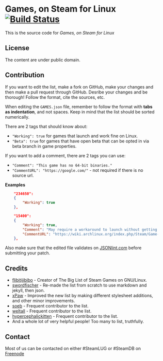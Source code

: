 Games, on Steam for Linux [![Build Status](https://travis-ci.org/SteamDatabase/SteamLinux.png?branch=gh-pages)](https://travis-ci.org/SteamDatabase/SteamLinux)
=========================
This is the source code for *Games, on Steam for Linux*

License
-------
The content are under public domain.

Contribution
------------
If you want to edit the list, make a fork on GitHub, make your changes and then make a pull request through GitHub. Desribe your changes and be thorough! Follow the format, cite the sources, etc.

When editing the `GAMES.json` file, remember to follow the format with **tabs as indentation**, and not spaces.
Keep in mind that the list should be sorted numerically.

There are 2 tags that should know about:
* `"Working": true` for games that launch and work fine on Linux.
* `"Beta": true` for games that have open beta that can be opted in via beta branch in game properties.

If you want to add a comment, there are 2 tags you can use:
* `"Comment": "This game has no 64-bit binaries."`
* `"CommentURL": "https://google.com/"` - not required if there is no source url.

**Examples**
```json
	"234650":
	{
		"Working": true
	},
```

```json
	"15400":
	{
		"Working": true,
		"Comment": "May require a workaround to launch without getting stuck in a loop.",
		"CommentURL": "https://wiki.archlinux.org/index.php/Steam/Game-specific_troubleshooting#Harvest:_Massive_Encounter"
	},
```
Also make sure that the edited file validates on [JSONlint.com](http://jsonlint.com/) before submitting your patch.


Credits
-------
- [flibitijibibo](https://github.com/flibitijibibo) - Creator of The Big List of Steam Games on GNU/Linux.
- [swordfischer](https://github.com/swordfischer) - Re-made the list from scratch to use markdown and jekyll, then json.
- [xPaw](https://github.com/xPaw) - Improved the new list by making different stylesheet additions, and other minor improvements.
- [soeb](https://github.com/soeb) - Frequent contributor to the list.
- [weltall](https://github.com/weltall) - Frequent contributor to the list.
- [hypercephalickitten](https://github.com/hypercephalickitten) - Frequent contributor to the list.
- And a whole lot of very helpful people! Too many to list, truthfully.

Contact
-------
Most of us can be contacted on either #SteamLUG or #SteamDB on [Freenode](irc.freenode.net)
